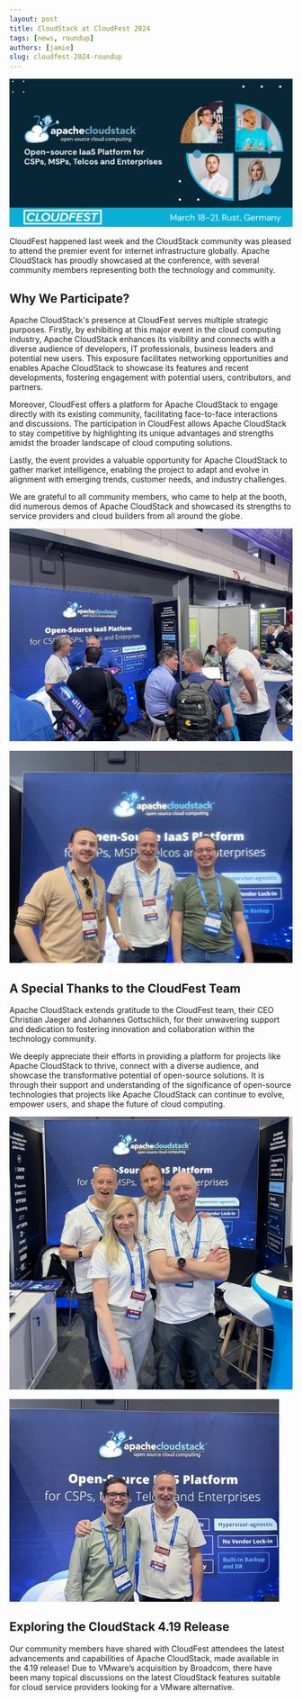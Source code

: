 ```yaml
---
layout: post
title: CloudStack at CloudFest 2024
tags: [news, roundup]
authors: [jamie]
slug: cloudfest-2024-roundup
---
```


![](header.png "Blog Header Image")

CloudFest happened last week and the CloudStack community was pleased to attend the premier event for internet infrastructure globally. Apache CloudStack has proudly showcased at the conference, with several community members representing both the technology and community.

<!-- truncate -->

## Why We Participate?

Apache CloudStack's presence at CloudFest serves multiple strategic
purposes. Firstly, by exhibiting at this major event in the cloud
computing industry, Apache CloudStack enhances its visibility and
connects with a diverse audience of developers, IT professionals,
business leaders and potential new users. This exposure facilitates
networking opportunities and enables Apache CloudStack to showcase its
features and recent developments, fostering engagement with potential
users, contributors, and partners.

Moreover, CloudFest offers a platform for Apache CloudStack to engage
directly with its existing community, facilitating face-to-face
interactions and discussions. The participation in CloudFest allows
Apache CloudStack to stay competitive by highlighting its unique
advantages and strengths amidst the broader landscape of cloud
computing solutions.

Lastly, the event provides a valuable opportunity for Apache
CloudStack to gather market intelligence, enabling the project to
adapt and evolve in alignment with emerging trends, customer needs,
and industry challenges.

We are grateful to all community members, who came to help at the
booth, did numerous demos of Apache CloudStack and showcased its
strengths to service providers and cloud builders from all around the
globe.

![](crowded-booth.png "the cloudstack team")

![](lesEntrepeneurs.png "the cloudstack team")

## A Special Thanks to the CloudFest Team

Apache CloudStack extends gratitude to the CloudFest team, their CEO
Christian Jaeger and Johannes Gottschlich, for their unwavering
support and dedication to fostering innovation and collaboration
within the technology community.

We deeply appreciate their efforts in providing a platform for
projects like Apache CloudStack to thrive, connect with a diverse
audience, and showcase the transformative potential of open-source
solutions. It is through their support and understanding of the
significance of open-source technologies that projects like Apache
CloudStack can continue to evolve, empower users, and shape the future
of cloud computing.

![](booth-crew.png "the cloudstack team")

![](ACS-businessmen.png "the cloudstack team")

## Exploring the CloudStack 4.19 Release

Our community members have shared with CloudFest attendees the latest
advancements and capabilities of Apache CloudStack, made available in
the 4.19 release! Due to VMware’s acquisition by Broadcom, there have
been many topical discussions on the latest CloudStack features
suitable for cloud service providers looking for a VMware alternative.
